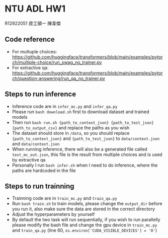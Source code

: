 # NTU ADL HW1
R12922051 資工碩一 陳韋傑

## Code reference
 - For multuple choices: https://github.com/huggingface/transformers/blob/main/examples/pytorch/multiple-choice/run_swag_no_trainer.py
 - For extractive qa: https://github.com/huggingface/transformers/blob/main/examples/pytorch/question-answering/run_qa_no_trainer.py

## Steps to run inference
- Inference code are in `infer_mc.py` and `infer_qa.py`
- Please run `bash download.sh` first to download dataset and trained models
- Then run `bash run.sh {path_to_context_json} {path_to_test_json} {path_to_output_csv}` and replace the paths as you wish
- The dataset should store in `/data`, so you should replace `{path_to_context_json}` and `{path_to_test_json}` to `data/context.json` and `data/context.json`
- When running inference, there will also be a generated file called `test_mc_out.json`, this file is the result from multiple choices and is used by extractive qa
- Personally I run `bash infer.sh` when I need to do inference, where the paths are hardcoded in the file

## Steps to run trainning
- Trainning code are in `train_mc.py` and `train_qa.py`
- Run `bash train.sh` to train models, please change the `output_dir` before you run it, also make sure the data are stored in the correct directory
- Adjust the hyperparameters by yourself
- By default the two task will run sequentially, if you wish to run parallelly please modify the bash file and change the gpu device in `train_mc.py` and `train_qa.py` (line 60, `os.environ['CUDA_VISIBLE_DEVICES'] = '0'`) 